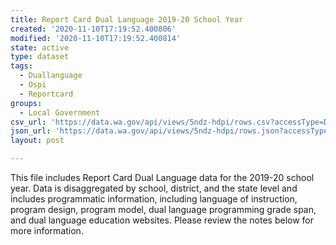 ```yaml
---
title: Report Card Dual Language 2019-20 School Year
created: '2020-11-10T17:19:52.400806'
modified: '2020-11-10T17:19:52.400814'
state: active
type: dataset
tags:
  - Duallanguage
  - Ospi
  - Reportcard
groups:
  - Local Government
csv_url: 'https://data.wa.gov/api/views/5ndz-hdpi/rows.csv?accessType=DOWNLOAD'
json_url: 'https://data.wa.gov/api/views/5ndz-hdpi/rows.json?accessType=DOWNLOAD'
layout: post

---
```

This file includes Report Card Dual Language data for the 2019-20 school year. Data is disaggregated by school, district, and the state level and includes programmatic information, including language of instruction, program design, program model, dual language programming grade span, and dual language education websites. Please review the notes below for more information.
